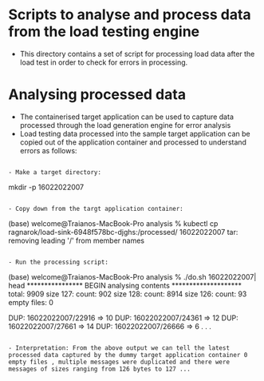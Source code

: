 # Scripts to analyse and process data from the load testing engine

* This directory contains a set of script for processing load data after the load test in order to check for errors in processing.

# Analysing processed data

* The containerised target application can be used to capture data processed through the load generation engine for error analysis
* Load testing data processed into the sample target application can be copied out of the application container and processed to understand errors as follows:

```

- Make a target directory:

```
mkdir -p  16022022007
```

- Copy down from the targt application container:

```
(base) welcome@Traianos-MacBook-Pro analysis % kubectl cp ragnarok/load-sink-6948f578bc-djghs:/processed/ 16022022007
tar: removing leading '/' from member names
```

- Run the processing script:

```
(base) welcome@Traianos-MacBook-Pro analysis % ./do.sh 16022022007| head
**************** BEGIN analysing contents ********************
total:  9909
size 127: count: 902
size 128: count: 8914
size 126: count: 93
empty files: 0

DUP: 16022022007/22916 => 10 
DUP: 16022022007/24361 => 12 
DUP: 16022022007/27661 => 14 
DUP: 16022022007/26666 => 6 
.
.
.
```

- Interpretation: From the above output we can tell the latest processed data captured by the dummy target application container 0 empty files , multiple messages were duplicated and there were messages of sizes ranging from 126 bytes to 127 ...
